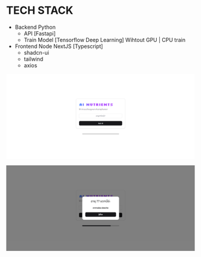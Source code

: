 # TECH STACK 
- Backend Python
  - API [Fastapi]
  - Train Model [Tensorflow Deep Learning] Wihtout GPU | CPU train
- Frontend Node NextJS [Typescript]
  - shadcn-ui
  - tailwind
  - axios

![alt text](1.png)

![alt text](2.png)
